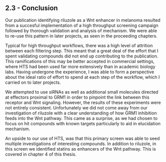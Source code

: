 
## 2.3 - Conclusion

Our publication identifying riluzole as a Wnt enhancer in melanoma resulted from a succesful implementation of a high throughput screening campaign followed by thorough validation and analysis of mechanism. We were able to re-use this pattern in later projects, as seen in the proceeding chapters.

Typical for high throughput workflows, there was a high level of attrition between each filtering step. This meant that a great deal of the effort that I spent validating compounds did not end up contributing to the publication. This ramifications of this may be better accepted in commercial settings, where HTS had been used far more extensively than in academic biology labs. Having undergone the experience, I was able to form a perspective about the ideal ratio of effort to spend at each step of the workflow, which I carried on to later projects.

We attempted to use siRNAs as well as additional small molecules directed at effectors proximal to GRM1 in order to pinpoint the link between this receptor and Wnt signaling. However, the results of these experiments were not entirely consistent. Unfortunately we did not come away from our investigation of riluzole with a clear understanding of how GRM1 inhibition feeds into the Wnt pathway. This came as a surprise, as we had chosen to focus on hit compounds with known targets particularly to aid in elucidation mechanism.

An upside to our use of HTS, was that this primary screen was able to seed multiple investigations of interesting compounds. In addition to riluzole, in this screen we identified statins as enhancers of the Wnt pathway. This is covered in chapter 4 of this thesis.
